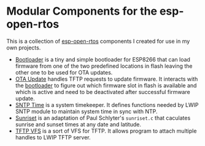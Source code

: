 # Modular Components for the esp-open-rtos

This is a collection of [esp-open-rtos](https://github.com/SuperHouse/esp-open-rtos) components I created for use in my own projects.

- [Bootloader](bootloader) is a tiny and simple bootloader for ESP8266 that can load firmware from one of the two predefined locations in flash leaving the other one to be used for OTA updates.
- [OTA Update](ota_update) handles TFTP requests to update firmware. It interacts with the [bootloader](bootloader) to figure out which firmware slot in flash is available and which is active and need to be deactivated after successful firmware update.
- [SNTP Time](sntp_time) is a system timekeeper. It defines functions needed by LWIP SNTP module to maintain system time in sync with NTP.
- [Sunriset](sunriset) is an adaptation of Paul Schlyter's `sunriset.c` that caculates sunrise and sunset times at any date and latitude.
- [TFTP VFS](tftp_vfs) is a sort of VFS for TFTP. It allows program to attach multiple handles to LWIP TFTP server.

